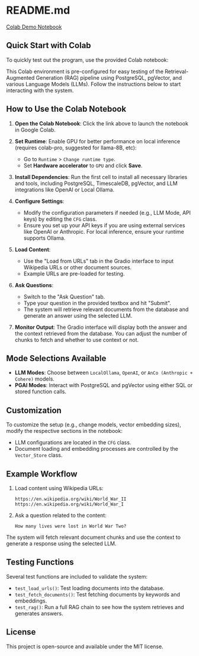 # README.md

[Colab Demo Notebook](https://colab.research.google.com/drive/17_M4j1LR0BfY1aOrxYpvCLj1Rwyt1ey_?usp=sharing)

## Quick Start with Colab
To quickly test out the program, use the provided Colab notebook:

This Colab environment is pre-configured for easy testing of the Retrieval-Augmented Generation (RAG) pipeline using PostgreSQL, pgVector, and various Language Models (LLMs). Follow the instructions below to start interacting with the system.

## How to Use the Colab Notebook

1. **Open the Colab Notebook**: 
   Click the link above to launch the notebook in Google Colab.

2. **Set Runtime**: 
   Enable GPU for better performance on local inference (requires colab-pro, suggested for llama-8B, etc):
   - Go to `Runtime` > `Change runtime type`.
   - Set **Hardware accelerator** to `GPU` and click **Save**.

3. **Install Dependencies**:
   Run the first cell to install all necessary libraries and tools, including PostgreSQL, TimescaleDB, pgVector, and LLM integrations like OpenAI or Local Ollama.

4. **Configure Settings**:
   - Modify the configuration parameters if needed (e.g., LLM Mode, API keys) by editing the `CFG` class.
   - Ensure you set up your API keys if you are using external services like OpenAI or Anthropic. For local inference, ensure your runtime supports Ollama.

5. **Load Content**:
   - Use the "Load from URLs" tab in the Gradio interface to input Wikipedia URLs or other document sources.
   - Example URLs are pre-loaded for testing.

6. **Ask Questions**:
   - Switch to the "Ask Question" tab.
   - Type your question in the provided textbox and hit "Submit".
   - The system will retrieve relevant documents from the database and generate an answer using the selected LLM.

7. **Monitor Output**:
   The Gradio interface will display both the answer and the context retrieved from the database. You can adjust the number of chunks to fetch and whether to use context or not.

## Mode Selections Available
- **LLM Modes**: Choose between `LocalOllama`, `OpenAI`, or `AnCo (Anthropic + Cohere)` models.
- **PGAI Modes**: Interact with PostgreSQL and pgVector using either SQL or stored function calls.

## Customization
To customize the setup (e.g., change models, vector embedding sizes), modify the respective sections in the notebook:
- LLM configurations are located in the `CFG` class.
- Document loading and embedding processes are controlled by the `Vector_Store` class.

## Example Workflow

1. Load content using Wikipedia URLs:
   ```text
   https://en.wikipedia.org/wiki/World_War_II
   https://en.wikipedia.org/wiki/World_War_I
   ```
   
2. Ask a question related to the content:
   ```text
   How many lives were lost in World War Two?
   ```

The system will fetch relevant document chunks and use the context to generate a response using the selected LLM.

## Testing Functions
Several test functions are included to validate the system:
- `test_load_urls()`: Test loading documents into the database.
- `test_fetch_documents()`: Test fetching documents by keywords and embeddings.
- `test_rag()`: Run a full RAG chain to see how the system retrieves and generates answers.

## License
This project is open-source and available under the MIT license.
